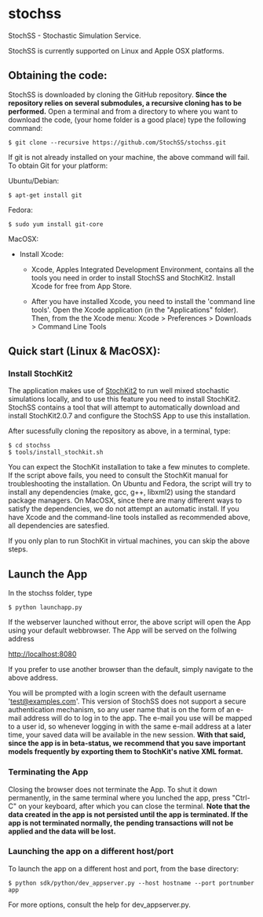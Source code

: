 stochss
=======

StochSS - Stochastic Simulation Service.  

StochSS is currently supported on Linux and Apple OSX platforms. 

## Obtaining the code:

StochSS is downloaded by cloning the GitHub repository. **Since the repository relies on several submodules, a recursive cloning has to be performed.** Open a terminal and from a directory to where you want to download the code,
(your home folder is a good place) type the following command:

    $ git clone --recursive https://github.com/StochSS/stochss.git

If git is not already installed on your machine, the above command will fail. To obtain Git for your platform:

Ubuntu/Debian:

    $ apt-get install git
  
Fedora:

    $ sudo yum install git-core

MacOSX:


* Install Xcode:
    * Xcode, Apples Integrated Development Environment, contains all the tools you need in order to install StochSS and StochKit2.
 Install Xcode for free from App Store. 

    * After you have installed Xcode, you need to install the 'command line tools'. Open the Xcode application (in the "Applications" folder). Then, from the the Xcode menu:
      Xcode > Preferences > Downloads > Command Line Tools    
  

## Quick start (Linux & MacOSX):
  
### Install StochKit2

The application makes use of [StochKit2](http://www.engineering.ucsb.edu/~cse/StochKit/) to run well mixed stochastic
simulations locally, and to use this feature you need to install StochKit2. StochSS contains a tool that will attempt to
automatically download and install StochKit2.0.7 and configure the StochSS App to use this installation. 

After sucessfully cloning the repository as above, in a terminal, type:

    $ cd stochss
    $ tools/install_stochkit.sh

You can expect the StochKit installation to take a few minutes to complete. If the script above fails, you need to consult the StochKit manual for troubleshooting the installation.
On Ubuntu and Fedora, the script will try to install any dependencies (make, gcc, g++, libxml2) using the standard package managers. On MacOSX,
since there are many different ways to satisfy the dependencies, we do not attempt an automatic install. If you have Xcode and the command-line tools installed as recommended above, all dependencies are satesfied. 

If you only plan to run StochKit in virtual machines, you can skip the above steps. 

## Launch the App

In the stochss folder, type

    $ python launchapp.py

If the webserver launched without error, the above script will open the App using your default webbrowser. The App will be served on the follwing address

[http://localhost:8080](http://localhost:8080)

If you prefer to use another browser than the default, simply navigate to the above address. 

You will be prompted with a login screen with the default username 'test@examples.com'. This version of StochSS does not support 
a secure authentication mechanism, so any user name that is on the form of an e-mail address will do to log in to the app. 
The e-mail you use will be mapped to a user id, so whenever logging in with the same e-mail address at a later time, 
your saved data will be available in the new session. **With that said, since the app is in beta-status, we recommend that you save important models frequently by exporting them to StochKit's native XML format.**

### Terminating the App 

Closing the browser does not terminate the App. To shut it down permanently, in the same terminal where you lunched the app,
press "Ctrl-C" on your keyboard, after which you can close the terminal. **Note that the data created in the app is not persisted until the app is terminated. If the app is not terminated normally, the pending transactions will not be applied and the data will be lost.** 


### Launching the app on a different host/port

To launch the app on a different host and port, from the base directory:

    $ python sdk/python/dev_appserver.py --host hostname --port portnumber app
    
For more options, consult the help for dev_appserver.py.



